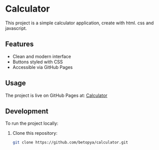 # Calculator

This project is a simple calculator application, create with html. css and javascript. 

## Features
- Clean and modern interface
- Buttons styled with CSS
- Accessible via GitHub Pages

## Usage
The project is live on GitHub Pages at: [Calculator](https://betopya.github.io/Calculator/)

## Development
To run the project locally:
1. Clone this repository:
   ```bash
   git clone https://github.com/betopya/calculator.git
   
